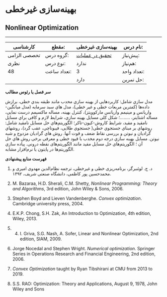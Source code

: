 # بهینه‌سازی غیرخطی
## Nonlinear Optimization
_______________________________________________________________________________
| کارشناسی     | مقطع:       | بهینه‌سازی غیرخطی                                      | نام درس:    |
| ------------ | ----------- | ------------------------------------------------------ | ----------- |
| تخصصی الزامی | گروه درس:   | [تحقیق در عملیات](../mandatory/Operations-research.md) | پیش‌نیاز:   |
| نظری         | نوع درس:    | ندارد                                                  | هم‌نیاز:    |
| 48           | تعداد ساعت: | 3                                                      | تعداد واحد: |
|              |             |  دارد                                                  | حل تمرین:   |

**سر فصل یا رئوس مطالب**

مدل سازي شامل: کاربردهایی از بهینه سازي محدب مانند طبقه بندي خطی، برازش داده‌ها (کمترین مربعات خطی و غیر خطی)، مدل هاي سبد سرمایه (مدل میانگین-واریانس و مینیمم واریانس مارکوویتز)، کنترل بهینه، مساله ماکسیمم درست نمایی، مساله اشتاینر، ........؛ شکل کلی مسایل بهینه سازي، شرایط لازم و کافی براي مسایل نامقید و مقید، شرایط کاروش-کیون-تاکر؛ الگوریتم‌هاي حل مسایل نامقید شامل: روشهاي بر مبناي جستجوي خطی( جستجوي طلایی، فیبوناچی، عقب گرد)، روشهاي گرادیان و نیوتن و بررسی نقاط ضعف و قوت آنها. روش هاي گرادیان مزدوج و شبه نیوتن. مسایل بهینه سازي درجه دوم محدب با قیود خطی و معرفی برخی روش هاي حل آن ؛ الگوریتم‌هاي حل مسایل مقید مانند الگوریتم‌های نقطه درونی. پیاده سازي الگوریتم‌ها  در پایتون یا نرم‌افزار مشابه.

**فهرست منابع پیشنهادی**

1. د. ج. لوئنبرگر، برنامه‌ریزی خطی و غیرخطی، ترجمه نظام‌الدین مهدوی امیری و محمدحسین پور کاظمی، دانشگاه صنعتی شریف، ۱۳۹۲.

1. M. Bazaraa, H.D. Sherali, C.M. Shetty, *Nonlinear Programming: Theory and Algorithms*, 3rd edition, John Wiley & Sons, 2006.

1. Stephen Boyd and Lieven Vandenberghe. *Convex optimization*. Cambridge university press, 2004.

1. E.K.P. Chong, S.H. Zak, An Introduction to Optimization, 4th edition, Wiley, 2013.

1. 4. I. Griva, S.G. Nash, A. Sofer, Linear and Nonlinear Optimization, 2nd edition, SIAM, 2009.

1. Jorge Nocedal and Stephen Wright. *Numerical optimization*. Springer Series in Operations Research and Financial Engineering, 2nd edition, 2006.

1. *Convex Optimization* taught by Ryan Tibshirani at CMU from 2013 to 2019.

1. S.S. RAO: Optimization: Theory and Applications, August 9, 1978, John Wiley and Sons
